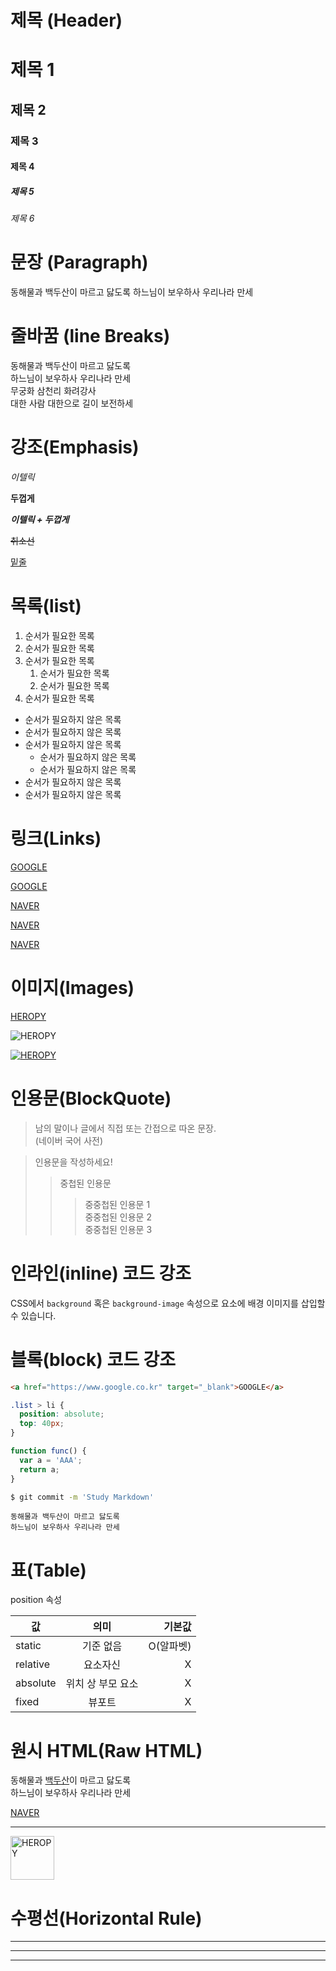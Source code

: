 <!-- README를 대문자로 입력하는 이유?
  git에서 README라는 대문자를 읽어오기 때문에 -->

  # 제목 (Header)
  
  <!-- #갯수에 따라 h1 ~ h6태그 처럼 제목에 사용 -->

  # 제목 1
  ## 제목 2
  ### 제목 3
  #### 제목 4
  ##### 제목 5
  ###### 제목 6

  # 문장 (Paragraph)

  동해물과 백두산이 마르고 닳도록
  하느님이 보우하사 우리나라 만세



  # 줄바꿈 (line Breaks)
  
  <!-- 줄바꿈 할 곳에서 띄어쓰기 두번 or <br/> 사용 -->

  동해물과 백두산이 마르고 닳도록  
  하느님이 보우하사 우리나라 만세  
  무궁화 삼천리 화려강사 <br/>
  대한 사람 대한으로 길이 보전하세



  # 강조(Emphasis)

  <!--  이텔릭체 원하는 문장 앞,뒤에 (underbar) _ 넣기 -->
  _이텔릭_

  <!-- 두꺼운 글씨체 사용시 문장 앞,뒤에 (**) 두개씩으로 묶어주기 -->
  **두껍게**

  <!-- 이텔릭과 두껍게를 동시에 사용시 문장 앞,뒤에 **_ 문장 _**으로 묶어주기 -->
  **_이텔릭 + 두껍게_**

  <!-- 취소선 사용시 문장 앞뒤에 (~~) 두개씩으로 묶어주기 -->
  ~~취소선~~

  <!-- 밑줄 사용시 문장사용시 <u></u>태그로 묶어주기  **하지만 그다지 권장하진 않음 -->
  <u>밑줄</u>


  # 목록(list)
  
  <!-- 순서가 필요한 목록 사용시 ul li처럼 앞에 1.사용 후 한 칸 띄워서 사요하면 li처럼 숫자가 증가하면서 사용되어짐 -->
  <!-- 순서가 필요한 목록에서 서브 리스트 생성시 필요한곳에서 들여쓰기(tab키) 2번 사용하고 작성해야함 -->
  1. 순서가 필요한 목록
  1. 순서가 필요한 목록
  1. 순서가 필요한 목록
      1. 순서가 필요한 목록
      1. 순서가 필요한 목록
  2. 순서가 필요한 목록

  <!-- 순서가 필요하지 않은 목록에서는 -(dash) 사용후 한칸 띄워서 글자 작성, sub 목록에서는 들여쓰기(tab키) 두번 사용하고 작성 -->

  - 순서가 필요하지 않은 목록
  - 순서가 필요하지 않은 목록
  - 순서가 필요하지 않은 목록
      - 순서가 필요하지 않은 목록
      - 순서가 필요하지 않은 목록
  - 순서가 필요하지 않은 목록
  - 순서가 필요하지 않은 목록


  # 링크(Links)
  <!-- a태그로 사용 or [글자](주소) -->
  <a href="https://google.com">GOOGLE</a>
  
  [GOOGLE](https://google.com)

  <!-- [글자](주소 "title 넣기") -->
  <a href="https://naver.com" title="NAVER로 이동!">NAVER<a>

  [NAVER](https://naver.com "NAVER로 이동!")

  <a href="https://naver.com" title="NAVER로 이동!" target="_blank">NAVER<a>

  
  # 이미지(Images)
  <!-- 이미지 생성시 [대체텍스트](이미지 주소) 이러면 이미지 대체텍스트만 나옴 -->
  [HEROPY](https://heropy.blog/css/images/logo.png)
  <!-- 이미지 생성시 ![대체텍스트](이미지 주소) !를 붙히면 이미지가 나옴 -->
  ![HEROPY](https://heropy.blog/css/images/logo.png)

  <!-- 만약 이미지에 링를 넣고싶다면? -->
  [![HEROPY](https://heropy.blog/css/images/logo.png)](https://heropy.blog/)


  # 인용문(BlockQuote)
  <!-- 인용문 사용시 >(꺽쇠를 사용) -->
  > 남의 말이나 글에서 직접 또는 간접으로 따온 문장.  
  > (네이버 국어 사전)

  <!-- 중첩된 인용문 사용시 꺽쇠를 1개 2개 3개 증가하면서 사용 -->
  > 인용문을 작성하세요!
  >> 중첩된 인용문
  >>> 중중첩된 인용문 1  
  >>> 중중첩된 인용문 2  
  >>> 중중첩된 인용문 3



  # 인라인(inline) 코드 강조

  <!-- 사용하고자 하는 문장 앞뒤에 `` backtick으로 묶어주기 -->
  CSS에서 `background` 혹은
  `background-image` 속성으로 요소에 배경 이미지를 삽입할 수 있습니다.



  # 블록(block) 코드 강조

  <!-- 코드 개념으로 사용하고자 하는 경우 ```backtick 기호 3개 입력하고자 하는 속성 작성 후 ```backtick으로 묶어주기 -->
  ```html
  <a href="https://www.google.co.kr" target="_blank">GOOGLE</a>
  ```

  <!-- css 입력속성 -->
  ```CSS
  .list > li {
    position: absolute;
    top: 40px;
  }
  ```

  <!-- 자바스크립트 입력속성 -->
  ```javascript
  function func() {
    var a = 'AAA';
    return a;
  }
  ```

  <!-- 터미널 입력속성 -->
  ```bash
  $ git commit -m 'Study Markdown' 
  ```

  ```plaintext
  동해물과 백두산이 마르고 닳도록
  하느님이 보우하사 우리나라 만세
  ```


  # 표(Table)
  <!-- 아래 해당방식으로 사용 -->
  position 속성
  <!-- 의미 부분은 가운데 정렬 --두개 있는곳에 앞,뒤로 ::묶어주기 -->
  <!-- 기본값 부분은 오른쪽 정렬 -- 두개 있은곳 뒤에 :작성 -->
  값 | 의미 | 기본값
  -- | :--: | --:
  static | 기준 없음 | O(알파벳)
  relative | 요소자신 | X
  absolute | 위치 상 부모 요소 | X
  fixed | 뷰포트 | X



  # 원시 HTML(Raw HTML)
  <!-- u태그는 underline or span에 style 주기 -->
  동해물과 <span style="text-decoration: underline;">백두산</span>이 마르고 닳도록<br/>
  하느님이 보우하사 우리나라 만세

  <a href="https://naver.com" title="NAVER로 이동!" target="_blank">NAVER<a>

  ___

  <img width="70" src="https://heropy.blog/css/images/logo.png" alt="HEROPY" />

  
  # 수평선(Horizontal Rule)
  <!-- 수평선은 ---,***,___세번 작성 -->
  ---

  ***

  ___
